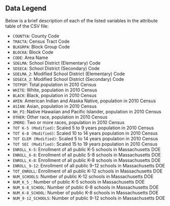 ## Data Legend
Below is a brief description of each of the listed variables in the attribute table of the CSV file:
- `COUNTYA`: County Code
- `TRACTA`: Census Tract Code
- `BLKGRPA`: Block Group Code
- `BLOCKA`: Block Code
- `CODE`: Area Name
- `SDELMA`: School District (Elementary) Code
- `SDSECA`: School District (Secondary) Code
- `SDELMA_2`: Modified School District (Elementary) Code
- `SDSECA_2`: Modified School District (Secondary) Code
- `TOTPOP`: Total population in 2010 Census
- `WHITE`: White, population in 2010 Census
- `BLACK`: Black, population in 2010 Census
- `AMIN`: American Indian and Alaska Native, population in 2010 Census
- `ASIAN`: Asian, population in 2010 Census
- `NH_PI`: Native Hawaiian and Pacific Islander, population in 2010 Census
- `OTHER`: Other race, population in 2010 Census
- `2MORE`: Two or more races, population in 2010 Census
- `TOT K-5 (Modified)`: Scaled 5 to 9 years population in 2010 Census
- `TOT 6-8 (Modified)`: Scaled 10 to 14 years population in 2010 Census
- `TOT ELEM (Modified)`: Scaled 5 to 14 years population in 2010 Census
- `TOT SEC (Modified)`: Scaled 15 to 19 years population in 2010 Census
- `ENROLL_K-5`: Enrollment of all public K-5 schools in Massachusetts DOE
- `ENROLL_6-8`: Enrollment of all public 5-8 schools in Massachusetts DOE
- `ENROLL_K-8`: Enrollment of all public K-8 schools in Massachusetts DOE
- `ENROLL_9-12`: Enrollment of all public 9-12 schools in Massachusetts DOE
- `TOT_ENROLL`: Enrollment of all public K-12 schools in Massachusetts DOE
- `NUM_SCHOOLS`: Number of public K-12 schools in Massachusetts DOE
- `NUM_K_5_`: Number of public K-5 schools in Massachusetts DOE
- `NUM_6-8_SCHOOL`: Number of public 6-8 schools in Massachusetts DOE
- `NUM_K-8_SCHOOL`: Number of public K-8 schools in Massachusetts DOE
- `NUM_9-12_SCHOOLS`: Number of public 9-12 schools in Massachusetts DOE
